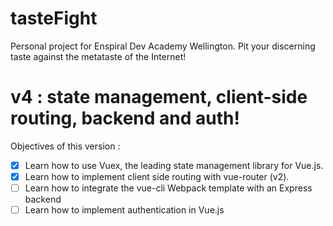 # tasteFight
Personal project for Enspiral Dev Academy Wellington. Pit your discerning taste against the metataste of the Internet!  

# v4 : state management, client-side routing, backend and auth!
Objectives of this version :
- [x] Learn how to use Vuex, the leading state management library for Vue.js.
- [x] Learn how to implement client side routing with vue-router (v2).
- [ ] Learn how to integrate the vue-cli Webpack template with an Express backend
- [ ] Learn how to implement authentication in Vue.js
